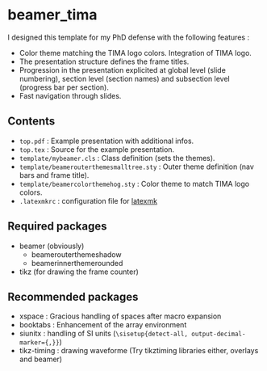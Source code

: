# beamer_tima

I designed this template for my PhD defense with the following features
:

  - Color theme matching the TIMA logo colors. Integration of TIMA
    logo.
  - The presentation structure defines the frame titles.
  - Progression in the presentation explicited at global level
    (slide numbering), section level (section names) and subsection
    level (progress bar per section).
  - Fast navigation through slides.

## Contents

  - `top.pdf` : Example presentation with additional infos.
  - `top.tex` : Source for the example presentation.
  - `template/mybeamer.cls` : Class definition (sets the themes).
  - `template/beamerouterthemesmalltree.sty` : Outer theme definition (nav bars and frame title).
  - `template/beamercolorthemehog.sty` : Color theme to match TIMA logo colors.
  - `.latexmkrc` : configuration file for [latexmk](http://personal.psu.edu/jcc8//software/latexmk-jcc/)

## Required packages

  - beamer (obviously)
    - beamerouterthemeshadow
    - beamerinnerthemerounded
  - tikz (for drawing the frame counter)

## Recommended packages

  - xspace : Gracious handling of spaces after macro expansion
  - booktabs : Enhancement of the array environment
  - siunitx : handling of SI units (`\sisetup{detect-all, output-decimal-marker={,}}`)
  - tikz-timing : drawing waveforme (Try tikztiming libraries either, overlays and beamer)

